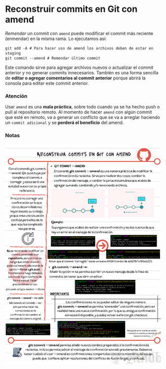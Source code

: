 # Reconstruir commits en Git con amend

*Remendar* un commit con ```amend``` puede modificar el commit más reciente (enmendar) en la misma rama. Lo ejecutamos así:

```
git add -A # Para hacer uso de amend los archivos deben de estar en staging
git commit --amend # Remendar último commit
```

Este comando sirve para agregar archivos nuevos o actualizar el commit anterior y no generar commits innecesarios. También es una forma sencilla de **editar o agregar comentarios al commit anterior** porque abrirá la consola para editar este commit anterior.

### Atención

Usar ```amend``` es una **mala práctica**, sobre todo cuando ya se ha hecho push o pull al repositorio remoto. Al momento de hacer ```amend``` con algún commit que esté en remoto, va a generar un conflicto que se va a arreglar haciendo un ```commit adicional``` y se **perderá el beneficio** del amend.

### Notas

![Notas de Clase](./img/clase40-notas.png)